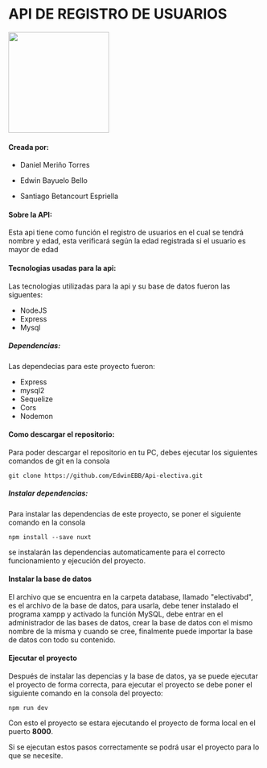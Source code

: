 # API DE REGISTRO DE USUARIOS

<img src="https://github.com/EdwinEBB/Api-electiva/assets/141866369/d8f7effb-dfeb-416a-8611-661429d51ae6" width="200px" height="200px">


#### Creada por:
- Daniel Meriño Torres

- Edwin Bayuelo Bello

- Santiago Betancourt Espriella

#### Sobre la API:
<p>
Esta api tiene como función el registro de usuarios en el cual se tendrá nombre y edad, esta verificará según la edad registrada si el usuario es mayor de edad
</p>

#### Tecnologias usadas para la api:
<p>
Las tecnologias utilizadas para la api y su base de datos fueron las siguentes:
</p>

- NodeJS
- Express
- Mysql

##### Dependencias:
<p>
Las dependecias para este proyecto fueron:
</p>

- Express
- mysql2
- Sequelize
- Cors
- Nodemon

#### Como descargar el repositorio:

<p>
Para poder descargar el repositorio en tu PC, debes ejecutar los siguientes comandos de git en la consola
</p>

```
git clone https://github.com/EdwinEBB/Api-electiva.git
```
##### Instalar dependencias:
<p>
Para instalar las dependencias de este proyecto, se poner el siguiente comando en la consola
</p>

```
npm install --save nuxt
```
<p>
se instalarán las dependencias automaticamente para el correcto funcionamiento y ejecución del proyecto.
</p>

#### Instalar la base de datos
<p>
El archivo que se encuentra en la carpeta database, llamado "electivabd", es el archivo de la base de datos, para usarla, debe tener instalado el programa xampp y activado la función MySQL, debe entrar en el administrador de las bases de datos, crear la base de datos con el mismo nombre de la misma y cuando se cree, finalmente puede importar la base de datos con todo su contenido.
</p>

#### Ejecutar el proyecto
<p>
Después de instalar las depencias y la base de datos, ya se puede ejecutar el proyecto de forma correcta, para ejecutar el proyecto se debe poner el siguiente comando en la consola del proyecto:
</p>

```
npm run dev
```

<p>
Con esto el proyecto se estara ejecutando el proyecto de forma local en el puerto <strong>8000</strong>.
</p>

<p>
Si se ejecutan estos pasos correctamente se podrá usar el proyecto para lo que se necesite.
</p>
